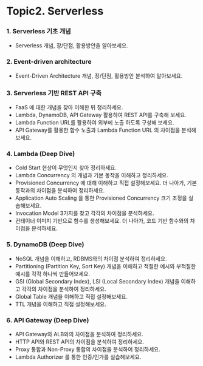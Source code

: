 # Topic2. Serverless

### 1. Serverless 기초 개념
- Serverless 개념, 장/단점, 활용방안을 알아보세요.

### 2. Event-driven architecture
- Event-Driven Architecture 개념, 장/단점, 활용방안 분석하여 알아보세요.

### 3. Serverless 기반 REST API 구축
- FaaS 에 대한 개념을 찾아 이해한 뒤 정리하세요.
- Lambda, DynamoDB, API Gateway 활용하여 REST API를 구축해 보세요.
- Lambda Function URL를 활용하여 외부에 노출 하도록 구성해 보세요.
- API Gateway를 활용한 함수 노출과 Lambda Function URL 의 차이점을 분석해 보세요.

### 4. Lambda (Deep Dive)
- Cold Start 현상이 무엇인지 찾아 정리하세요.
- Lambda Concurrency 의 개념과 기본 동작을 이해하고 정리하세요.
- Provisioned Concurrency 에 대해 이해하고 직접 설정해보세요. 더 나아가, 기본 동작과의 차이점을 분석하여 정리하세요.
- Application Auto Scaling 을 통한 Provisioned Concurrency 크기 조정을 실습해보세요.
- Invocation Model 3가지를 찾고 각각의 차이점을 분석하세요.
- 컨테이너 이미지 기반으로 함수를 생성해보세요. 더 나아가, 코드 기반 함수와의 차이점을 분석하세요.

### 5. DynamoDB (Deep Dive)
- NoSQL 개념을 이해하고, RDBMS와의 차이점 분석하여 정리하세요.
- Partitioning (Partition Key, Sort Key) 개념을 이해하고 적절한 예시와 부적절한 예시를 각각 하나씩 만들어보세요.
- GSI (Global Secondary Index), LSI (Local Secondary Index) 개념을 이해하고 각각의 차이점을 분석하여 정리하세요.
- Global Table 개념을 이해하고 직접 설정해보세요.
- TTL 개념을 이해하고 직접 설정해보세요.

### 6. API Gateway (Deep Dive)
- API Gateway와 ALB와의 차이점을 분석하여 정리하세요.
- HTTP API와 REST API의 차이점을 분석하여 정리하세요.
- Proxy 통합과 Non-Proxy 통합의 차이점을 분석하여 정리하세요.
- Lambda Authorizer 를 통한 인증/인가를 실습해보세요.
